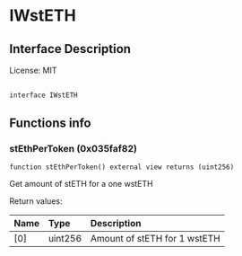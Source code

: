 # IWstETH

## Interface Description


License: MIT

## 

```solidity
interface IWstETH
```


## Functions info

### stEthPerToken (0x035faf82)

```solidity
function stEthPerToken() external view returns (uint256)
```

Get amount of stETH for a one wstETH


Return values:

| Name | Type    | Description                  |
| :--- | :------ | :--------------------------- |
| [0]  | uint256 | Amount of stETH for 1 wstETH |
